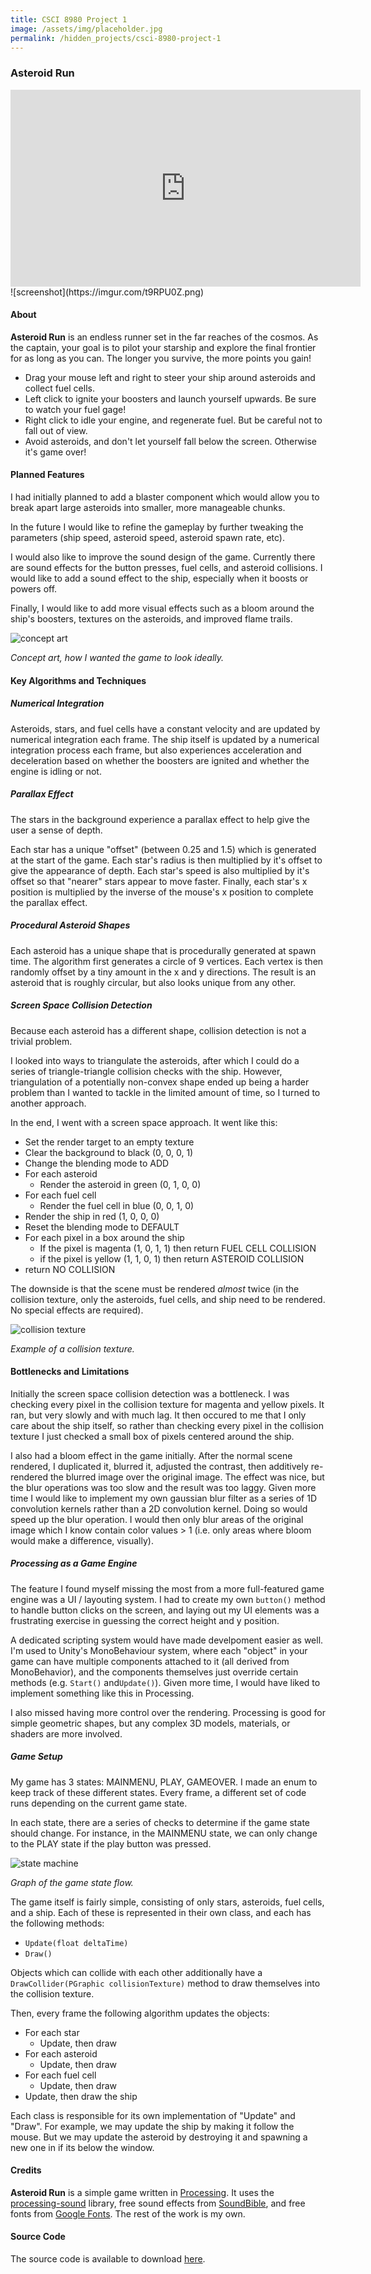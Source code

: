 ```yaml
---
title: CSCI 8980 Project 1
image: /assets/img/placeholder.jpg
permalink: /hidden_projects/csci-8980-project-1
---
```


### Asteroid Run

<iframe width="560" height="315" src="https://www.youtube.com/embed/u62XxwUIDcw" frameborder="0" allow="accelerometer; autoplay; encrypted-media; gyroscope; picture-in-picture" allowfullscreen></iframe>
![screenshot](https://imgur.com/t9RPU0Z.png)







#### About

**Asteroid Run** is an endless runner set in the far reaches of the cosmos. As the captain, your goal is to pilot your starship and explore the final frontier for as long as you can. The longer you survive, the more points you gain!

- Drag your mouse left and right to steer your ship around asteroids and collect fuel cells.
- Left click to ignite your boosters and launch yourself upwards. Be sure to watch your fuel gage!
- Right click to idle your engine, and regenerate fuel. But be careful not to fall out of view.
- Avoid asteroids, and don't let yourself fall below the screen. Otherwise it's game over!



#### Planned Features

I had initially planned to add a blaster component which would allow you to break apart large asteroids into smaller, more manageable chunks.

In the future I would like to refine the gameplay by further tweaking the parameters (ship speed, asteroid speed, asteroid spawn rate, etc).

I would also like to improve the sound design of the game. Currently there are sound effects for the button presses, fuel cells, and asteroid collisions. I would like to add a sound effect to the ship, especially when it boosts or powers off.

Finally, I would like to add more visual effects such as a bloom around the ship's boosters, textures on the asteroids, and improved flame trails.

![concept art](https://imgur.com/XxCmDtH.png)

*Concept art, how I wanted the game to look ideally.*



#### Key Algorithms and Techniques

##### Numerical Integration

Asteroids, stars, and fuel cells have a constant velocity and are updated by numerical integration each frame. The ship itself is updated by a numerical integration process each frame, but also experiences acceleration and deceleration based on whether the boosters are ignited and whether the engine is idling or not.

##### Parallax Effect

The stars in the background experience a parallax effect to help give the user a sense of depth.

Each star has a unique "offset" (between 0.25 and 1.5) which is generated at the start of the game. Each star's radius is then multiplied by it's offset to give the appearance of depth. Each star's speed is also multiplied by it's offset so that "nearer" stars appear to move faster. Finally, each star's x position is multiplied by the inverse of the mouse's x position to complete the parallax effect.

##### Procedural Asteroid Shapes

Each asteroid has a unique shape that is procedurally generated at spawn time. The algorithm first generates a circle of 9 vertices. Each vertex is then randomly offset by a tiny amount in the x and y directions. The result is an asteroid that is roughly circular, but also looks unique from any other.

##### Screen Space Collision Detection

Because each asteroid has a different shape, collision detection is not a trivial problem.

I looked into ways to triangulate the asteroids, after which I could do a series of triangle-triangle collision checks with the ship. However, triangulation of a potentially non-convex shape ended up being a harder problem than I wanted to tackle in the limited amount of time, so I turned to another approach.

In the end, I went with a screen space approach. It went like this:

- Set the render target to an empty texture
- Clear the background to black (0, 0, 0, 1)
- Change the blending mode to ADD
- For each asteroid
  - Render the asteroid in green (0, 1, 0, 0)
- For each fuel cell
  - Render the fuel cell in blue (0, 0, 1, 0)
- Render the ship in red (1, 0, 0, 0)
- Reset the blending mode to DEFAULT
- For each pixel in a box around the ship
  - If the pixel is magenta (1, 0, 1, 1) then return FUEL CELL COLLISION
  - if the pixel is yellow (1, 1, 0, 1) then return ASTEROID COLLISION
- return NO COLLISION

The downside is that the scene must be rendered *almost* twice (in the collision texture, only the asteroids, fuel cells, and ship need to be rendered. No special effects are required).

![collision texture](https://imgur.com/f7OxvUc.png)

*Example of a collision texture.*



#### Bottlenecks and Limitations

Initially the screen space collision detection was a bottleneck. I was checking every pixel in the collision texture for magenta and yellow pixels. It ran, but very slowly and with much lag. It then occured to me that I only care about the ship itself, so rather than checking every pixel in the collision texture I just checked a small box of pixels centered around the ship.

I also had a bloom effect in the game initially. After the normal scene rendered, I duplicated it, blurred it, adjusted the contrast, then additively re-rendered the blurred image over the original image. The effect was nice, but the blur operations was too slow and the result was too laggy. Given more time I would like to implement my own gaussian blur filter as a series of 1D convolution kernels rather than a 2D convolution kernel. Doing so would speed up the blur operation. I would then only blur areas of the original image which I know contain color values > 1 (i.e. only areas where bloom would make a difference, visually).



##### Processing as a Game Engine

The feature I found myself missing the most from a more full-featured game engine was a UI / layouting system. I had to create my own ```button()``` method to handle button clicks on the screen, and laying out my UI elements was a frustrating exercise in guessing the correct height and y position.

A dedicated scripting system would have made develpoment easier as well. I'm used to Unity's MonoBehaviour system, where each "object" in your game can have multiple components attached to it (all derived from MonoBehavior), and the components themselves just override certain methods (e.g. `Start()` and`Update()`). Given more time, I would have liked to implement something like this in Processing.

I also missed having more control over the rendering. Processing is good for simple geometric shapes, but any complex 3D models, materials, or shaders are more involved. 



##### Game Setup

My game has 3 states: MAINMENU, PLAY, GAMEOVER. I made an enum to keep track of these different states. Every frame, a different set of code runs depending on the current game state.

In each state, there are a series of checks to determine if the game state should change. For instance, in the MAINMENU state, we can only change to the PLAY state if the play button was pressed.

![state machine](https://imgur.com/zvNqF1C.png)

*Graph of the game state flow.*



The game itself is fairly simple, consisting of only stars, asteroids, fuel cells, and a ship. Each of these is represented in their own class, and each has the following methods:

- `Update(float deltaTime)`
- `Draw()`

Objects which can collide with each other additionally have a `DrawCollider(PGraphic collisionTexture)` method to draw themselves into the collision texture.

Then, every frame the following algorithm updates the objects:

- For each star
  - Update, then draw
- For each asteroid
  - Update, then draw
- For each fuel cell
  - Update, then draw
- Update, then draw the ship

Each class is responsible for its own implementation of "Update" and "Draw". For example, we may update the ship by making it follow the mouse. But we may update the asteroid by destroying it and spawning a new one in if its below the window.



#### Credits

**Asteroid Run** is a simple game written in [Processing](https://processing.org/). It uses the [processing-sound](https://processing.org/reference/libraries/sound/) library, free sound effects from [SoundBible](http://soundbible.com/), and free fonts from [Google Fonts](https://fonts.google.com/). The rest of the work is my own.



#### Source Code

The source code is available to download [here](https://drive.google.com/drive/folders/15e5d5eMOY7Mnlr6pb9vtDpczVOlYjQ4Q?usp=sharing).